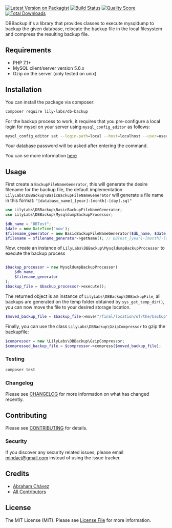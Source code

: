[![Latest Version on Packagist](https://img.shields.io/packagist/v/lily-labs/db-backup.svg?style=flat-square)](https://packagist.org/packages/lily-labs/db-backup)
[![Build Status](https://img.shields.io/travis/Geckomind/DBBackup/master.svg?style=flat-square)](https://travis-ci.org/Geckomind/DBBackup)
[![Quality Score](https://img.shields.io/scrutinizer/g/Geckomind/DBBackup.svg?style=flat-square)](https://scrutinizer-ci.com/g/Geckomind/DBBackup)
[![Total Downloads](https://img.shields.io/packagist/dt/lily-labs/db-backup.svg?style=flat-square)](https://packagist.org/packages/lily-labs/db-backup)


DBBackup it's a library that provides classes to execute mysqldump to backup the given database, relocate the backup file in the local filesystem and compress the resulting backup file.

## Requirements

- PHP 7.1+
- MySQL client/server version 5.6.x
- Gzip on the server (only tested on unix)

## Installation

You can install the package via composer:

```bash
composer require lily-labs/db-backup
```

For the backup process to work, it requires that you pre-configure a local login for mysql on your server using `mysql_config_editor` as follows:

```bash
mysql_config_editor set --login-path=local --host=localhost --user=username --password
```

Your database password will be asked after entering the command.

You can se more information [here](https://stackoverflow.com/a/20854048)

## Usage

First create a `BackupFileNameGenerator`, this will generate the desire filename for the backup file, the default implementation `LilyLabs\DBBackup\BasicBackupFileNameGenerator` will generate a file name in this format: `"[database_name]_[year]-[month]-[day].sql"`

```php
use LilyLabs\DBBackup\BasicBackupFileNameGenerator;
use LilyLabs\DBBackup\MysqldumpBackupProcessor;

$db_name = "DBTest";
$date = new DateTime('now');
$filename_generator = new BasicBackupFileNameGenerator($db_name, $date);
$filename = $filename_generator->getName(); // DBTest_[year]-[month]-[day].sql

```

Now, create an instance of `LilyLabs\DBBackup\MysqldumpBackupProcessor` to execute the backup process

```php

$backup_processor = new MysqldumpBackupProcessor(
    $db_name,
    $filename_generator
);
$backup_file = $backup_processor->execute();
```

The returned object is an instance of `LilyLabs\DBBackup\DBBackupFile`, all backups are generated on the temp folder obtained by `sys_get_temp_dir()`, you can now move the file to your desired storage location.

```php
$moved_backup_file = $backup_file->move("/final/location/of/the/backup");
```

Finally, you can use the class `LilyLabs\DBBackup\GzipCompressor` to gzip the backupfile:

```php
$compressor = new \LilyLabs\DBBackup\GzipCompressor;
$compressed_backup_file = $compressor->compress($moved_backup_file);
```

### Testing

```bash
composer test
```

### Changelog

Please see [CHANGELOG](CHANGELOG.md) for more information on what has changed recently.

## Contributing

Please see [CONTRIBUTING](CONTRIBUTING.md) for details.

### Security

If you discover any security related issues, please email mindacj@gmail.com instead of using the issue tracker.

## Credits

- [Abraham Chávez](https://github.com/Geckomind)
- [All Contributors](../../contributors)

## License

The MIT License (MIT). Please see [License File](LICENSE.md) for more information.
